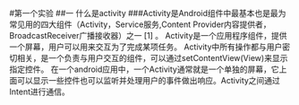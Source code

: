 #第一个实验
##一 什么是activity
###Activity是Android组件中最基本也是最为常见用的四大组件（Activity，Service服务,Content Provider内容提供者，BroadcastReceiver广播接收器）之一 [1]  。
Activity是一个应用程序组件，提供一个屏幕，用户可以用来交互为了完成某项任务。
Activity中所有操作都与用户密切相关，是一个负责与用户交互的组件，可以通过setContentView(View)来显示指定控件。
在一个android应用中，一个Activity通常就是一个单独的屏幕，它上面可以显示一些控件也可以监听并处理用户的事件做出响应。Activity之间通过Intent进行通信。
